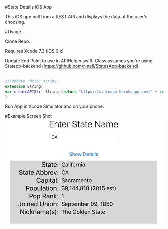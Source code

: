 #State Details iOS App

This iOS app pull from a REST API and displays the data of the user's choosing.


#Usage

Clone Repo.

Requires Xcode 7.3 (iOS 9.x)

Update End Point to use in APIHelper.swift.
Class assumes you're using Statepp-backend (https://github.com/r-neil/StatesApp-backend).

``` swift

///Update "http" string
extension String{
var createAPIStr: String {return "https://stateapp.herokuapp.com/" + self}
}

```

Run App in Xcode Simulator and on your phone.

#Example Screen Shot
![Screenshot](https://github.com/r-neil/StateApp-iOS/blob/master/Img/screenshot.png)
